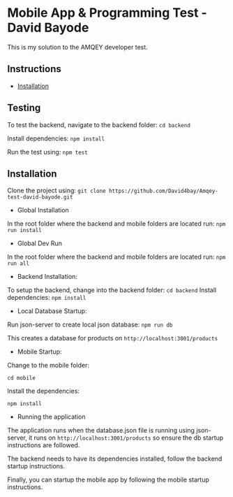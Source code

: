 # Mobile App & Programming Test - David Bayode

This is my solution to the AMQEY developer test.

## Instructions

- [Installation](#installation)

## Testing

To test the backend, navigate to the backend folder: `cd backend`

Install dependencies: `npm install`

Run the test using: `npm test`

## Installation

Clone the project using:
    `git clone https://github.com/David4bay/Amqey-test-david-bayode.git`

- Global Installation

In the root folder where the backend and mobile folders are located run: `npm run install `

- Global Dev Run

In the root folder where the backend and mobile folders are located run: `npm run all`

- Backend Installation:

To setup the backend, change into the backend folder:
    `cd backend`
Install dependencies:
    `npm install`

- Local Database Startup:

Run json-server to create local json database:
    `npm run db`

This creates a database for products on `http://localhost:3001/products`

- Mobile Startup:

Change to the mobile folder:

`cd mobile`

Install the dependencies:

`npm install`

- Running the application

The application runs when the database.json file is running using json-server, it runs on `http://localhost:3001/products` so ensure the db startup instructions are followed.

The backend needs to have its dependencies installed, follow the backend startup instructions.

Finally, you can startup the mobile app by following the mobile startup instructions.
